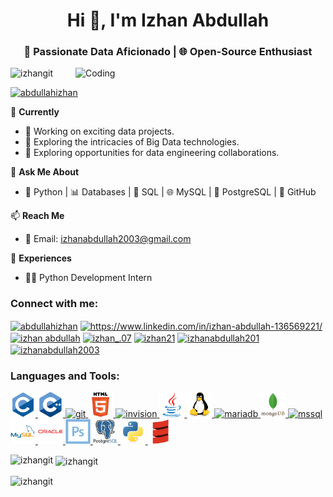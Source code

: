 
<h1 align="center">Hi 👋, I'm Izhan Abdullah</h1>
<h3 align="center">🚀 Passionate Data Aficionado | 🌐 Open-Source Enthusiast</h3>

<img align="right" alt="Coding" width="400" src="https://media.tenor.com/qJ5evVs-_uUAAAAC/coding.gif">

<p align="left"> <img src="https://komarev.com/ghpvc/?username=izhangit&label=Profile%20views&color=0e75b6&style=flat" alt="izhangit" /> </p>

<p align="left"> <a href="https://twitter.com/abdullahizhan" target="blank"><img src="https://img.shields.io/twitter/follow/abdullahizhan?logo=twitter&style=for-the-badge" alt="abdullahizhan" /></a> </p>


🔭 **Currently**
- 💼 Working on exciting data projects.
- 🌱 Exploring the intricacies of Big Data technologies.
- 👥 Exploring opportunities for data engineering collaborations.

💬 **Ask Me About**
- 🐍 Python | 📊 Databases | 💽 SQL | 🌐 MySQL | 🐘 PostgreSQL | 🌟 GitHub

📫 **Reach Me**
- 📧 Email: izhanabdullah2003@gmail.com

📄 **Experiences**
- 👨‍💻 Python Development Intern

<h3 align="left">Connect with me:</h3>
<p align="left">
<a href="https://twitter.com/abdullahizhan" target="blank"><img align="center" src="https://raw.githubusercontent.com/rahuldkjain/github-profile-readme-generator/master/src/images/icons/Social/twitter.svg" alt="abdullahizhan" height="30" width="40" /></a>
<a href="https://linkedin.com/in/https://www.linkedin.com/in/izhan-abdullah-136569221/" target="blank"><img align="center" src="https://raw.githubusercontent.com/rahuldkjain/github-profile-readme-generator/master/src/images/icons/Social/linked-in-alt.svg" alt="https://www.linkedin.com/in/izhan-abdullah-136569221/" height="30" width="40" /></a>
<a href="https://fb.com/izhan abdullah" target="blank"><img align="center" src="https://raw.githubusercontent.com/rahuldkjain/github-profile-readme-generator/master/src/images/icons/Social/facebook.svg" alt="izhan abdullah" height="30" width="40" /></a>
<a href="https://instagram.com/izhan_.07" target="blank"><img align="center" src="https://raw.githubusercontent.com/rahuldkjain/github-profile-readme-generator/master/src/images/icons/Social/instagram.svg" alt="izhan_.07" height="30" width="40" /></a>
<a href="https://www.codechef.com/users/izhan21" target="blank"><img align="center" src="https://cdn.jsdelivr.net/npm/simple-icons@3.1.0/icons/codechef.svg" alt="izhan21" height="30" width="40" /></a>
<a href="https://www.hackerrank.com/izhanabdullah201" target="blank"><img align="center" src="https://raw.githubusercontent.com/rahuldkjain/github-profile-readme-generator/master/src/images/icons/Social/hackerrank.svg" alt="izhanabdullah201" height="30" width="40" /></a>
<a href="https://www.leetcode.com/izhanabdullah2003" target="blank"><img align="center" src="https://raw.githubusercontent.com/rahuldkjain/github-profile-readme-generator/master/src/images/icons/Social/leet-code.svg" alt="izhanabdullah2003" height="30" width="40" /></a>
</p>

<h3 align="left">Languages and Tools:</h3>
<p align="left"> <a href="https://www.cprogramming.com/" target="_blank" rel="noreferrer"> <img src="https://raw.githubusercontent.com/devicons/devicon/master/icons/c/c-original.svg" alt="c" width="40" height="40"/> </a> <a href="https://www.w3schools.com/cpp/" target="_blank" rel="noreferrer"> <img src="https://raw.githubusercontent.com/devicons/devicon/master/icons/cplusplus/cplusplus-original.svg" alt="cplusplus" width="40" height="40"/> </a> <a href="https://git-scm.com/" target="_blank" rel="noreferrer"> <img src="https://www.vectorlogo.zone/logos/git-scm/git-scm-icon.svg" alt="git" width="40" height="40"/> </a> <a href="https://www.w3.org/html/" target="_blank" rel="noreferrer"> <img src="https://raw.githubusercontent.com/devicons/devicon/master/icons/html5/html5-original-wordmark.svg" alt="html5" width="40" height="40"/> </a> <a href="https://www.invisionapp.com/" target="_blank" rel="noreferrer"> <img src="https://www.vectorlogo.zone/logos/invisionapp/invisionapp-icon.svg" alt="invision" width="40" height="40"/> </a> <a href="https://www.java.com" target="_blank" rel="noreferrer"> <img src="https://raw.githubusercontent.com/devicons/devicon/master/icons/java/java-original.svg" alt="java" width="40" height="40"/> </a> <a href="https://www.linux.org/" target="_blank" rel="noreferrer"> <img src="https://raw.githubusercontent.com/devicons/devicon/master/icons/linux/linux-original.svg" alt="linux" width="40" height="40"/> </a> <a href="https://mariadb.org/" target="_blank" rel="noreferrer"> <img src="https://www.vectorlogo.zone/logos/mariadb/mariadb-icon.svg" alt="mariadb" width="40" height="40"/> </a> <a href="https://www.mongodb.com/" target="_blank" rel="noreferrer"> <img src="https://raw.githubusercontent.com/devicons/devicon/master/icons/mongodb/mongodb-original-wordmark.svg" alt="mongodb" width="40" height="40"/> </a> <a href="https://www.microsoft.com/en-us/sql-server" target="_blank" rel="noreferrer"> <img src="https://www.svgrepo.com/show/303229/microsoft-sql-server-logo.svg" alt="mssql" width="40" height="40"/> </a> <a href="https://www.mysql.com/" target="_blank" rel="noreferrer"> <img src="https://raw.githubusercontent.com/devicons/devicon/master/icons/mysql/mysql-original-wordmark.svg" alt="mysql" width="40" height="40"/> </a> <a href="https://www.oracle.com/" target="_blank" rel="noreferrer"> <img src="https://raw.githubusercontent.com/devicons/devicon/master/icons/oracle/oracle-original.svg" alt="oracle" width="40" height="40"/> </a> <a href="https://www.photoshop.com/en" target="_blank" rel="noreferrer"> <img src="https://raw.githubusercontent.com/devicons/devicon/master/icons/photoshop/photoshop-line.svg" alt="photoshop" width="40" height="40"/> </a> <a href="https://www.postgresql.org" target="_blank" rel="noreferrer"> <img src="https://raw.githubusercontent.com/devicons/devicon/master/icons/postgresql/postgresql-original-wordmark.svg" alt="postgresql" width="40" height="40"/> </a> <a href="https://www.python.org" target="_blank" rel="noreferrer"> <img src="https://raw.githubusercontent.com/devicons/devicon/master/icons/python/python-original.svg" alt="python" width="40" height="40"/> </a> <a href="https://www.scala-lang.org" target="_blank" rel="noreferrer"> <img src="https://raw.githubusercontent.com/devicons/devicon/master/icons/scala/scala-original.svg" alt="scala" width="40" height="40"/> </a> </p>

<p><img align="left" src="https://github-readme-stats.vercel.app/api/top-langs?username=izhangit&show_icons=true&locale=en&layout=compact" alt="izhangit" /></p>

<p>&nbsp;<img align="center" src="https://github-readme-stats.vercel.app/api?username=izhangit&show_icons=true&locale=en" alt="izhangit" /></p>

<p><img align="center" src="https://github-readme-streak-stats.herokuapp.com/?user=izhangit&" alt="izhangit" /></p>

